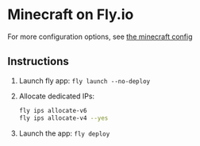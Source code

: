 # Minecraft on Fly.io

For more configuration options, see [the minecraft config](https://docker-minecraft-server.readthedocs.io/en/latest/variables/)

## Instructions

1. Launch fly app: `fly launch --no-deploy`
2. Allocate dedicated IPs:

   ```bash
   fly ips allocate-v6
   fly ips allocate-v4 --yes
   ```

3. Launch the app: `fly deploy`
